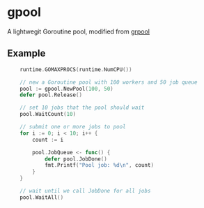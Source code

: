 # gpool

A lightwegit Goroutine pool, modified from [grpool](https://github.com/ivpusic/grpool)

## Example

```go
    runtime.GOMAXPROCS(runtime.NumCPU())

    // new a Goroutine pool with 100 workers and 50 job queue
    pool := gpool.NewPool(100, 50)
    defer pool.Release()

    // set 10 jobs that the pool should wait
    pool.WaitCount(10)

    // submit one or more jobs to pool
    for i := 0; i < 10; i++ {
        count := i

        pool.JobQueue <- func() {
            defer pool.JobDone()
            fmt.Printf("Pool job: %d\n", count)
        }
    }

    // wait until we call JobDone for all jobs
    pool.WaitAll()
```
